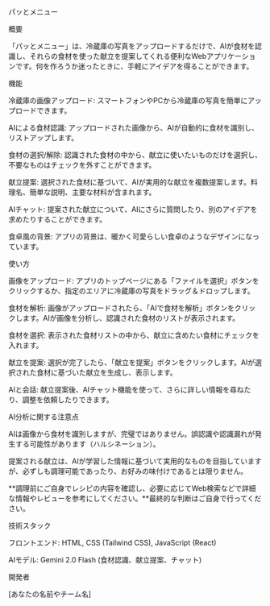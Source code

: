 パッとメニュー

概要

「パッとメニュー」は、冷蔵庫の写真をアップロードするだけで、AIが食材を認識し、それらの食材を使った献立を提案してくれる便利なWebアプリケーションです。何を作ろうか迷ったときに、手軽にアイデアを得ることができます。

機能

冷蔵庫の画像アップロード: スマートフォンやPCから冷蔵庫の写真を簡単にアップロードできます。

AIによる食材認識: アップロードされた画像から、AIが自動的に食材を識別し、リストアップします。

食材の選択/解除: 認識された食材の中から、献立に使いたいものだけを選択し、不要なものはチェックを外すことができます。

献立提案: 選択された食材に基づいて、AIが実用的な献立を複数提案します。料理名、簡単な説明、主要な材料が含まれます。

AIチャット: 提案された献立について、AIにさらに質問したり、別のアイデアを求めたりすることができます。

食卓風の背景: アプリの背景は、暖かく可愛らしい食卓のようなデザインになっています。

使い方

画像をアップロード: アプリのトップページにある「ファイルを選択」ボタンをクリックするか、指定のエリアに冷蔵庫の写真をドラッグ＆ドロップします。

食材を解析: 画像がアップロードされたら、「AIで食材を解析」ボタンをクリックします。AIが画像を分析し、認識された食材のリストが表示されます。

食材を選択: 表示された食材リストの中から、献立に含めたい食材にチェックを入れます。

献立を提案: 選択が完了したら、「献立を提案」ボタンをクリックします。AIが選択された食材に基づいた献立を生成し、表示します。

AIと会話: 献立提案後、AIチャット機能を使って、さらに詳しい情報を尋ねたり、調整を依頼したりできます。

AI分析に関する注意点

AIは画像から食材を識別しますが、完璧ではありません。誤認識や認識漏れが発生する可能性があります（ハルシネーション）。

提案される献立は、AIが学習した情報に基づいて実用的なものを目指していますが、必ずしも調理可能であったり、お好みの味付けであるとは限りません。

\*\*調理前にご自身でレシピの内容を確認し、必要に応じてWeb検索などで詳細な情報やレビューを参考にしてください。\*\*最終的な判断はご自身で行ってください。

技術スタック

フロントエンド: HTML, CSS (Tailwind CSS), JavaScript (React)

AIモデル: Gemini 2.0 Flash (食材認識、献立提案、チャット)

開発者

\[あなたの名前やチーム名]



